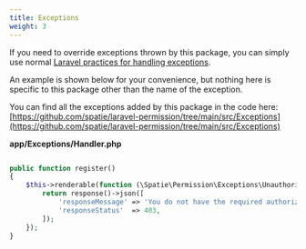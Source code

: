 ```yaml
---
title: Exceptions
weight: 3
---
```


If you need to override exceptions thrown by this package, you can simply use normal [Laravel practices for handling exceptions](https://laravel.com/docs/8.x/errors#rendering-exceptions).

An example is shown below for your convenience, but nothing here is specific to this package other than the name of the exception.

You can find all the exceptions added by this package in the code here: [https://github.com/spatie/laravel-permission/tree/main/src/Exceptions](https://github.com/spatie/laravel-permission/tree/main/src/Exceptions)


**app/Exceptions/Handler.php**
```php

public function register()
{
    $this->renderable(function (\Spatie\Permission\Exceptions\UnauthorizedException $e, $request) {
        return response()->json([
            'responseMessage' => 'You do not have the required authorization.',
            'responseStatus'  => 403,
        ]);
    });
}
```

